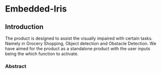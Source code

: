 # Embedded-Iris

## Introduction
The product is designed to assist the visually impaired with certain tasks. Namely in Grocery Shopping, Object detection and Obstacle Detection. We have aimed for the product as a standalone product with the user inputs being the which function to activate.

### Abstract
